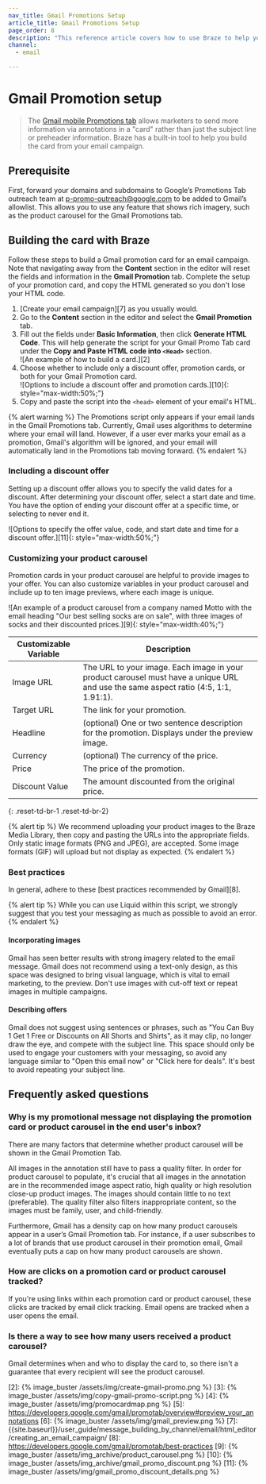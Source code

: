 ```yaml
---
nav_title: Gmail Promotions Setup
article_title: Gmail Promotions Setup
page_order: 8
description: "This reference article covers how to use Braze to help you build the Gmail mobile promotions card from your email campaign."
channel:
  - email

---
```


# Gmail Promotion setup

> The [Gmail mobile Promotions tab][1] allows marketers to send more information via annotations in a "card" rather than just the subject line or preheader information. Braze has a built-in tool to help you build the card from your email campaign.

## Prerequisite

First, forward your domains and subdomains to Google’s Promotions Tab outreach team at <a href="mailto:p-promo-outreach@google.com">p-promo-outreach@google.com</a> to be added to Gmail’s allowlist. This allows you to use any feature that shows rich imagery, such as the product carousel for the Gmail Promotions tab.

## Building the card with Braze

Follow these steps to build a Gmail promotion card for an email campaign. Note that navigating away from the **Content** section in the editor will reset the fields and information in the **Gmail Promotion** tab. Complete the setup of your promotion card, and copy the HTML generated so you don't lose your HTML code.

1. [Create your email campaign][7] as you usually would. 
2. Go to the **Content** section in the editor and select the **Gmail Promotion** tab.
3. Fill out the fields under **Basic Information**, then click **Generate HTML Code**. This will help generate the script for your Gmail Promo Tab card under the **Copy and Paste HTML code into `<Head>`** section. <br> ![An example of how to build a card.][2]
4. Choose whether to include only a discount offer, promotion cards, or both for your Gmail Promotion card. <br> ![Options to include a discount offer and promotion cards.][10]{: style="max-width:50%;"}
5. Copy and paste the script into the `<head>` element of your email's HTML.

{% alert warning %}
The Promotions script only appears if your email lands in the Gmail Promotions tab. Currently, Gmail uses algorithms to determine where your email will land. However, if a user ever marks your email as a promotion, Gmail's algorithm will be ignored, and your email will automatically land in the Promotions tab moving forward.
{% endalert %}

### Including a discount offer

Setting up a discount offer allows you to specify the valid dates for a discount. After determining your discount offer, select a start date and time. You have the option of ending your discount offer at a specific time, or selecting to never end it.

![Options to specify the offer value, code, and start date and time for a discount offer.][11]{: style="max-width:50%;"}

### Customizing your product carousel

Promotion cards in your product carousel are helpful to provide images to your offer. You can also customize variables in your product carousel and include up to ten image previews, where each image is unique.

![An example of a product carousel from a company named Motto with the email heading "Our best selling socks are on sale", with three images of socks and their discounted prices.][9]{: style="max-width:40%;"}

| Customizable Variable | Description |
|---|---|
| Image URL | The URL to your image. Each image in your product carousel must have a unique URL and use the same aspect ratio (4:5, 1:1, 1.91:1). |
| Target URL | The link for your promotion. |
| Headline | (optional) One or two sentence description for the promotion. Displays under the preview image. |
| Currency | (optional) The currency of the price. |
| Price | The price of the promotion. |
| Discount Value | The amount discounted from the original price. | 
{: .reset-td-br-1 .reset-td-br-2}

{% alert tip %}
We recommend uploading your product images to the Braze Media Library, then copy and pasting the URLs into the appropriate fields. Only static image formats (PNG and JPEG), are accepted. Some image formats (GIF) will upload but not display as expected.
{% endalert %}

### Best practices

In general, adhere to these [best practices recommended by Gmail][8]. 

{% alert tip %}
While you can use Liquid within this script, we strongly suggest that you test your messaging as much as possible to avoid an error.
{% endalert %}

#### Incorporating images

Gmail has seen better results with strong imagery related to the email message. Gmail does not recommend using a text-only design, as this space was designed to bring visual language, which is vital to email marketing, to the preview. Don't use images with cut-off text or repeat images in multiple campaigns.

#### Describing offers

Gmail does not suggest using sentences or phrases, such as "You Can Buy 1 Get 1 Free or Discounts on All Shorts and Shirts", as it may clip, no longer draw the eye, and compete with the subject line. This space should only be used to engage your customers with your messaging, so avoid any language similar to "Open this email now" or "Click here for deals". It's best to avoid repeating your subject line.

## Frequently asked questions

### Why is my promotional message not displaying the promotion card or product carousel in the end user's inbox?

There are many factors that determine whether product carousel will be shown in the Gmail Promotion Tab.

All images in the annotation still have to pass a quality filter. In order for product carousel to populate, it's crucial that all images in the annotation are in the recommended image aspect ratio, high quality or high resolution close-up product images. The images should contain little to no text (preferable). The quality filter also filters inappropriate content, so the images must be family, user, and child-friendly.

Furthermore, Gmail has a density cap on how many product carousels appear in a user’s Gmail Promotion tab. For instance, if a user subscribes to a lot of brands that use product carousel in their promotion email, Gmail eventually puts a cap on how many product carousels are shown. 

### How are clicks on a promotion card or product carousel tracked?

If you're using links within each promotion card or product carousel, these clicks are tracked by email click tracking. Email opens are tracked when a user opens the email.  

### Is there a way to see how many users received a product carousel?

Gmail determines when and who to display the card to, so there isn't a guarantee that every recipient will see the product carousel.

[1]: https://developers.google.com/gmail/promotab/
[2]: {% image_buster /assets/img/create-gmail-promo.png %}
[3]: {% image_buster /assets/img/copy-gmail-promo-script.png %}
[4]: {% image_buster /assets/img/promocardmap.png %}
[5]: https://developers.google.com/gmail/promotab/overview#preview_your_annotations
[6]: {% image_buster /assets/img/gmail_preview.png %}
[7]: {{site.baseurl}}/user_guide/message_building_by_channel/email/html_editor/creating_an_email_campaign/
[8]: https://developers.google.com/gmail/promotab/best-practices
[9]: {% image_buster /assets/img_archive/product_carousel.png %}
[10]: {% image_buster /assets/img_archive/gmail_promo_discount.png %}
[11]: {% image_buster /assets/img/gmail_promo_discount_details.png %}